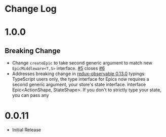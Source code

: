 # Change Log

# 1.0.0

## Breaking Change 

* Change `createEpic` to take second generic argument to match new `EpicMiddleware<T,S>` interface. [#5](https://github.com/angular-redux/redux-observable-decorator/pull/5) closes [#6](https://github.com/angular-redux/redux-observable-decorator/issues/6)
* Addresses breaking change in [redux-observable 0.13.0](https://github.com/redux-observable/redux-observable/blob/master/CHANGELOG.md#breaking-changes
)
typings: TypeScript users only, the type interface for Epics now requires a second generic argument, your store's state interface. interface Epic<ActionShape, StateShape>. If you don't to strictly type your state, you can pass any


# 0.0.11

* Initial Release
